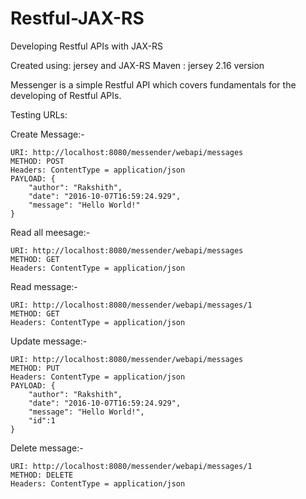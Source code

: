 # Restful-JAX-RS
Developing Restful APIs with JAX-RS

Created using: jersey and JAX-RS
Maven : jersey 2.16 version

Messenger is a simple Restful API which covers fundamentals for the developing of Restful APIs.

Testing URLs: 

Create Message:-

	URI: http://localhost:8080/messender/webapi/messages
	METHOD: POST
	Headers: ContentType = application/json
	PAYLOAD: {
		"author": "Rakshith",
		"date": "2016-10-07T16:59:24.929",
		"message": "Hello World!"
	}


Read all meesage:-

	URI: http://localhost:8080/messender/webapi/messages
	METHOD: GET
	Headers: ContentType = application/json
	
Read message:-

	URI: http://localhost:8080/messender/webapi/messages/1
	METHOD: GET
	Headers: ContentType = application/json
	
Update message:-

	URI: http://localhost:8080/messender/webapi/messages
	METHOD: PUT
	Headers: ContentType = application/json
	PAYLOAD: {
		"author": "Rakshith",
		"date": "2016-10-07T16:59:24.929",
		"message": "Hello World!",
		"id":1
	}
	
Delete message:-

	URI: http://localhost:8080/messender/webapi/messages/1
	METHOD: DELETE
	Headers: ContentType = application/json	